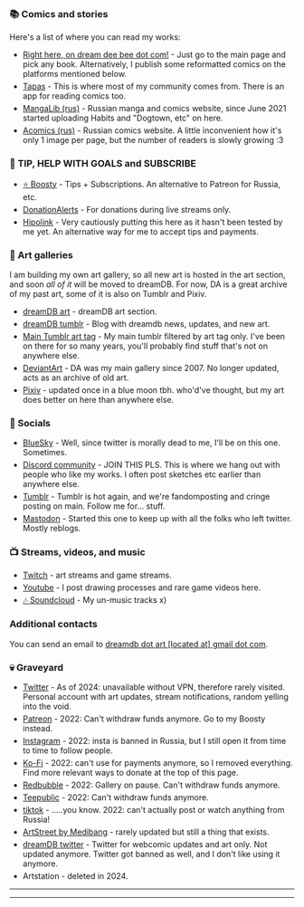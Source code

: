 ### 📚 Comics and stories
Here's a list of where you can read my works:<style>.textblock{font-weight:600;line-height:1.2em}li{margin:5px auto;}#rightnews ul {list-style: unset!important;margin-left: 0px!important;}</style>
* [Right here, on dream dee bee dot com!](https://dreamdb.com) - Just go to the main page and pick any book. Alternatively, I publish some reformatted comics on the platforms mentioned below.
* [Tapas](https://tapas.io/doittkarl/series) - This is where most of my community comes from. There is an app for reading comics too.
* [MangaLib (rus)](https://mangalib.me/people/doittkarl) - Russian manga and comics website, since June 2021 started uploading Habits and "Dogtown, etc" on here.
* [Acomics (rus)](https://acomics.ru/-doittkarl) - Russian comics website. A little inconvenient how it's only 1 image per page, but the number of readers is slowly growing :3

### 💜 TIP, HELP WITH GOALS and SUBSCRIBE
* [⭐ Boosty](https://boosty.to/doittkarl) - Tips + Subscriptions. An alternative to Patreon for Russia, etc.
* [DonationAlerts](https://www.donationalerts.com/r/doittkarl) - For donations during live streams only.
* [Hipolink](https://hipolink.me/doittkarl) - Very cautiously putting this here as it hasn't been tested by me yet. An alternative way for me to accept tips and payments.

### 🎨 Art galleries
I am building my own art gallery, so all new art is hosted in the art section, and soon _all of it_ will be moved to dreamDB. For now, DA is a great archive of my past art, some of it is also on Tumblr and Pixiv.
* [dreamDB art](https://dreamdb.com/art) - dreamDB art section.
* [dreamDB tumblr](https://dreamdb.tumblr.com) - Blog with dreamdb news, updates, and new art.
* [Main Tumblr art tag](https://ajcrwl.tumblr.com/tagged/art) - My main tumblr filtered by art tag only. I've been on there for so many years, you'll probably find stuff that's not on anywhere else.
* [DeviantArt](https://www.deviantart.com/doittkarl) - DA was my main gallery since 2007. No longer updated, acts as an archive of old art.
* [Pixiv](https://www.pixiv.net/users/2658984) - updated once in a blue moon tbh. who'd've thought, but my art does better on here than anywhere else.

### 📢 Socials
* [BlueSky](https://bsky.app/profile/ajcrwl.bsky.social) - Well, since twitter is morally dead to me, I'll be on this one. Sometimes.
* [Discord community](https://discord.gg/8pxhMUp) - JOIN THIS PLS. This is where we hang out with people who like my works. I often post sketches etc earlier than anywhere else.
* [Tumblr](https://ajcrwl.tumblr.com) - Tumblr is hot again, and we're fandomposting and cringe posting on main. Follow me for... stuff.
* [Mastodon](https://mastodon.online/@ajcrwl) - Started this one to keep up with all the folks who left twitter. Mostly reblogs.

### 📺 Streams, videos, and music
* [Twitch](https://www.twitch.tv/dotkrl) - art streams and game streams.
* [Youtube](https://www.youtube.com/channel/UCTSEPNVHRW42HQsQKbBOapQ/) - I post drawing processes and rare game videos here.
* [🎶 Soundcloud](https://soundcloud.com/ajcrwl) - My un-music tracks x)

### Additional contacts
You can send an email to <u>dreamdb dot art [located at] gmail dot com</u>.

### 💀 Graveyard
* [Twitter](https://twitter.com/ajcrwl) - As of 2024: unavailable without VPN, therefore rarely visited. Personal account with art updates, stream notifications, random yelling into the void.
* [Patreon](https://patreon.com/doittkarl) - 2022: Can't withdraw funds anymore. Go to my Boosty instead.
* [Instagram](https://www.instagram.com/doittkarl) - 2022: insta is banned in Russia, but I still open it from time to time to follow people.
* [Ko-Fi](https://ko-fi.com/A5278BR) - 2022: can't use for payments anymore, so I removed everything. Find more relevant ways to donate at the top of this page.
* [Redbubble](https://www.redbubble.com/people/ajcrwl/shop) - 2022: Gallery on pause. Can't withdraw funds anymore.
* [Teepublic](https://www.teepublic.com/user/ajcrwl) - 2022: Can't withdraw funds anymore.
* [tiktok](https://www.tiktok.com/@doittkarl) - .....you know. 2022: can't actually post or watch anything from Russia!
* [ArtStreet by Medibang](https://medibang.com/author/453883/) - rarely updated but still a thing that exists.
* [dreamDB twitter](https://twitter.com/dreamdbmirror) - Twitter for webcomic updates and art only. Not updated anymore. Twitter got banned as well, and I don't like using it anymore.
* Artstation - deleted in 2024.

---

<div class="rulist">

### 📚 Комиксы и истории
Список сайтов, где можно почитать мои работы:<style>.textblock{font-weight:600;line-height:1.2em}li{margin:5px auto;}#rightnews ul {list-style: unset!important;margin-left: 0px!important;}</style>
* [Прямо здесь, на дрим де бе точка ком!](https://dreamdb.com) - просто перейдите на главную страницу и выберите любую книжку. Альтернативные площадки, но в довольно урезанном формате, на сайтах ниже.
* [Tapas (англ)](https://tapas.io/doittkarl/series) - отсюда большинство моих читателей, отличное сообщество на этом сайте, у них также есть приложение для чтения комиксов.
* [MangaLib (рус)](https://mangalib.me/people/doittkarl) - русский сайт манги и комиксов, с июня 2021 заливаю туда Привычки и "Догтаун итд".
* [Акомикс (рус)](https://acomics.ru/-doittkarl) - русский сайт комиксов. Немного неудобно туда заливать апдейты, но аудитория потихоньку растёт, и это радует :3

### 💜 ДОНАТ, ПОМОЩЬ С ЦЕЛЯМИ и ПОДПИСКА
* [⭐ Boosty](https://boosty.to/doittkarl) - Донаты и подписки.
* [DonationAlerts](https://www.donationalerts.com/r/doittkarl) - Для доната только во время стримов.
* [Hipolink](https://hipolink.me/doittkarl) - Очень осторожно кладу сюда эту ссылку, т.к. пока еще не тестили сервис. Это альтернативный способ для донатов и оплаты.

### 🎨 Арт галереи
Я работаю над созданием моей собственной галереи, поэтому весь новый арт теперь на dreamDB, и скоро _весь арт_ будет размещаться на сайте. Пока что DA служит архивом моих старых артов, некоторые из них также лежат на Тамблере и Пиксиве.
* [Арт на dreamDB](https://dreamdb.com/art) - галерея на сайте.
* [dreamDB tumblr](https://dreamdb.tumblr.com) - Блог для обновлений, новостей и арта.
* [Main Tumblr art tag](https://ajcrwl.tumblr.com/tagged/art) - Мой основной тамблер отфильтрованный по арт тегу. Я пощу там уже столько лет, что вы наверняка найдёте то, чего больше нигде нет.
* [DeviantArt](https://www.deviantart.com/doittkarl) - DA был моей основной галереей с 2007 года. Больше не обновляю, теперь это просто архив старых артов.
* [Pixiv](https://www.pixiv.net/users/2658984) - обновляется раз в столетие, есичесн. Но кто бы подумал, что мои арты собирают тут больше лайков, чем где-либо еще.

### 📢 Социалки
* [BlueSky](https://bsky.app/profile/ajcrwl.bsky.social) - Штош, раз твиттер морально умер, буду теперь здесь.
* [Сообщество в Дискорде](https://discord.gg/8pxhMUp) - (англ, рус) ПРИСОЕДИНЯЙТЕСЬ ПЖЛСТ. Тут общаемся с теми, кто читает мои комиксы и смотрит арты. Часто пощу скетчи итд раньше чем везде.
* [Tumblr](https://ajcrwl.tumblr.com) - (англ) Тамблер снова ожил, и мы постим фандомные штуки и кринжатину. Фоловьте меня ради... всякого.
* [Mastodon](https://mastodon.online/@ajcrwl) - акк, в основном, чтобы читать людей, покинувших твиттер. В основном реблоги. Захожу редко.

### 📺 Стримы, видео и музыка
* [Twitch](https://www.twitch.tv/dotkrl) - стримлю арт и игрули.
* [Youtube](https://www.youtube.com/channel/UCTSEPNVHRW42HQsQKbBOapQ/) - тут пощу видео с процессом рисования и редкие ролики с играми.
* [🎶 Soundcloud](https://soundcloud.com/ajcrwl) - Мои анти-музыкальные треки х)

### Дополнительные контакты
Можно отправить мне имейл по адресу <u>dreamdb тчк art [собакен] gmail тчк com</u>.

### 💀 КладбИще
* [Твиттер](https://twitter.com/ajcrwl) - (англ в основном) Недоступен без VPN, поэтому больше не захожу.
* [Patreon](https://patreon.com/doittkarl) - 2022: больше не могу снимать деньги. Идите в мой Бусти, чтобы подписаться.
* [Instagram](https://www.instagram.com/doittkarl) - 2022: инстач забанили, но я иногда захожу, чтобы зафолловить людей.
* [Ko-Fi](https://ko-fi.com/A5278BR) - 2022: больше не могу использовать для донатов, поэтому профиль заморожен. Ссылки для донатов смотрите наверху страницы.
* [Redbubble](https://www.redbubble.com/people/ajcrwl/shop) - 2022: больше не могу снимать деньги.
* [Teepublic](https://www.teepublic.com/user/ajcrwl) - 2022: больше не могу снимать деньги.
* [tiktok](https://www.tiktok.com/@doittkarl) - ......ну, знаете. 2022: не могу постить или смотреть что-то из России!
* [ArtStreet by Medibang](https://medibang.com/author/453883/) - пытаюсь избавиться от него как от старой занозы в жопе. Never again. Они не дают удалить некоторые файлы самостоятельно.
* [dreamDB twitter](https://twitter.com/dreamdbmirror) - (англ.) Твиттер для апдейтов комиксов и для арта. Больше не обновляется. Твиттер теперь тоже под баном, и мне перестало нравиться туда заходить.
* Artstation - снесён в 2024.

</div>

---

<style>.rulist {display:none;}</style>